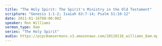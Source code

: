 ```yaml
---
title: "The Holy Spirit: The Spirit's Ministry in the Old Testament"
scripture: "Genesis 1:1-2; Isaiah 63:7-14; Psalm 51:10-12"
date: 2011-01-16T08:00:00Z
speaker: Ron Williams
sermon_type: 8am
series: "The Holy Spirit"
audio: https://pcpc8amsermons.s3.amazonaws.com/20110116_williams_8am.mp3 
---
```



